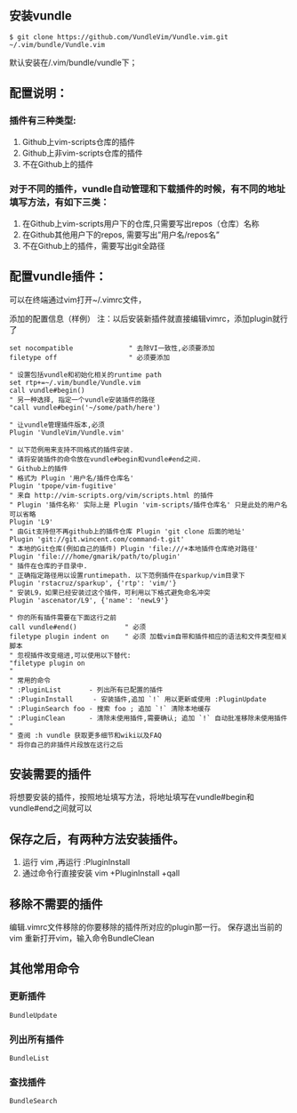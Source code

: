 
## 安装vundle
```
$ git clone https://github.com/VundleVim/Vundle.vim.git ~/.vim/bundle/Vundle.vim
```
默认安装在/.vim/bundle/vundle下；

## 配置说明：
### 插件有三种类型: 
1. Github上vim-scripts仓库的插件 
2. Github上非vim-scripts仓库的插件 
3. 不在Github上的插件 
### 对于不同的插件，vundle自动管理和下载插件的时候，有不同的地址填写方法，有如下三类： 
1. 在Github上vim-scripts用户下的仓库,只需要写出repos（仓库）名称 
2. 在Github其他用户下的repos, 需要写出”用户名/repos名” 
3. 不在Github上的插件，需要写出git全路径

## 配置vundle插件：
可以在终端通过vim打开~/.vimrc文件，

添加的配置信息（样例） 
注：以后安装新插件就直接编辑vimrc，添加plugin就行了
```
set nocompatible              " 去除VI一致性,必须要添加
filetype off                  " 必须要添加

" 设置包括vundle和初始化相关的runtime path
set rtp+=~/.vim/bundle/Vundle.vim
call vundle#begin()
" 另一种选择, 指定一个vundle安装插件的路径
"call vundle#begin('~/some/path/here')

" 让vundle管理插件版本,必须
Plugin 'VundleVim/Vundle.vim'

" 以下范例用来支持不同格式的插件安装.
" 请将安装插件的命令放在vundle#begin和vundle#end之间.
" Github上的插件
" 格式为 Plugin '用户名/插件仓库名'
Plugin 'tpope/vim-fugitive'
" 来自 http://vim-scripts.org/vim/scripts.html 的插件
" Plugin '插件名称' 实际上是 Plugin 'vim-scripts/插件仓库名' 只是此处的用户名可以省略
Plugin 'L9'
" 由Git支持但不再github上的插件仓库 Plugin 'git clone 后面的地址'
Plugin 'git://git.wincent.com/command-t.git'
" 本地的Git仓库(例如自己的插件) Plugin 'file:///+本地插件仓库绝对路径'
Plugin 'file:///home/gmarik/path/to/plugin'
" 插件在仓库的子目录中.
" 正确指定路径用以设置runtimepath. 以下范例插件在sparkup/vim目录下
Plugin 'rstacruz/sparkup', {'rtp': 'vim/'}
" 安装L9，如果已经安装过这个插件，可利用以下格式避免命名冲突
Plugin 'ascenator/L9', {'name': 'newL9'}

" 你的所有插件需要在下面这行之前
call vundle#end()            " 必须
filetype plugin indent on    " 必须 加载vim自带和插件相应的语法和文件类型相关脚本
" 忽视插件改变缩进,可以使用以下替代:
"filetype plugin on
"
" 常用的命令
" :PluginList       - 列出所有已配置的插件
" :PluginInstall     - 安装插件,追加 `!` 用以更新或使用 :PluginUpdate
" :PluginSearch foo - 搜索 foo ; 追加 `!` 清除本地缓存
" :PluginClean      - 清除未使用插件,需要确认; 追加 `!` 自动批准移除未使用插件
"
" 查阅 :h vundle 获取更多细节和wiki以及FAQ
" 将你自己的非插件片段放在这行之后
```
## 安装需要的插件
将想要安装的插件，按照地址填写方法，将地址填写在vundle#begin和vundle#end之间就可以

## 保存之后，有两种方法安装插件。 
1. 运行 vim ,再运行 :PluginInstall
2. 通过命令行直接安装 vim +PluginInstall +qall

## 移除不需要的插件
编辑.vimrc文件移除的你要移除的插件所对应的plugin那一行。
保存退出当前的vim
重新打开vim，输入命令BundleClean

## 其他常用命令

### 更新插件    
```
BundleUpdate
```  
### 列出所有插件
```  
BundleList 
```  
### 查找插件
```  
BundleSearch
```  